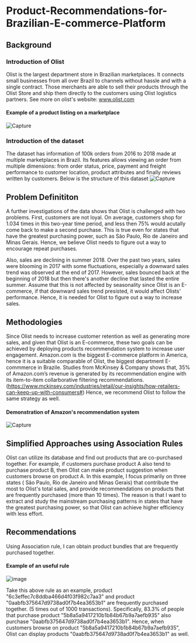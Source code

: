 # Product-Recommendations-for-Brazilian-E-commerce-Platform

## Background 
### Introduction of Olist
Olist is the largest department store in Brazilian marketplaces. It connects small businesses from all over Brazil to channels without hassle and with a single contract. Those merchants are able to sell their products through the Olist Store and ship them directly to the customers using Olist logistics partners. See more on olist's website: www.olist.com
#### Example of a product listing on a marketplace
![Capture](https://user-images.githubusercontent.com/76879882/111886246-b3d54700-899a-11eb-9644-0866e04044b0.JPG)

### Introduction of the dataset 
The dataset has information of 100k orders from 2016 to 2018 made at multiple marketplaces in Brazil. Its features allows viewing an order from multiple dimensions: from order status, price, payment and freight performance to customer location, product attributes and finally reviews written by customers. Below is the structure of this dataset
![Capture](https://user-images.githubusercontent.com/76879882/111886322-f72fb580-899a-11eb-8a37-182d4a203995.JPG)

## Problem Definititon 
A further investigations of the data shows that Olist is challenged with two problems. 
First, customers are not loyal. On average, customers shop for 1.034 times in this two-year time period, and less then 75% would acutally come back to make a second purchase. 
This is true even for states that have the greatest purchasing power, such as São Paulo, Rio de Janeiro and Minas Gerais. Hence, we believe Olist needs to figure out a way to encourage repeat purchases. 

Also, sales are declining in summer 2018. Over the past two years, sales were blooming in 2017 with some fluctuations, especially a downward sales trend was observed at the end of 2017. However, sales bounced back at the beginning of 2018 but then there's another decline that lasted the entire summer. Assume that this is not affected by seasonality since Olist is an E-commerce, if that downward sales trend presisted, it would affect Olists' performance. Hence, it is needed for Olist to figure out a way to increase sales. 

## Methodologies 
Since Olist needs to increase customer retention as well as generating more sales, and given that Olist is an E-commerce, these two goals can be achieved by deploying products recommendation system to increase user engagement. Amazon.com is the biggest E-commerce platform in America, hence it is a suitable comparable of Olist, the biggest department E-commmerce in Brazile. Studies from McKinsey & Company shows that, 35% of Amazon.com’s revenue is generated by its recommendation engine with its item-to-item collarborative filtering recommendations. (https://www.mckinsey.com/industries/retail/our-insights/how-retailers-can-keep-up-with-consumers#)
Hence, we recommend Olist to follow the same strategy as well. 
#### Demonstration of Amazon's recommendation system 
![Capture](https://user-images.githubusercontent.com/76879882/111887880-fe0ff580-89a5-11eb-8ea7-ac7796875076.JPG)

## Simplified Approaches using Association Rules
Olist can utilize its database and find out products that are co-purchased together. For example, if customers purchase product A also tend to purchase product B, then Olist can 
make product suggestion when customers browse on product A. In this example, I focus primarily on three states ( São Paulo, Rio de Janeiro and Minas Gerais) that contribute the most to Olist's total sales, and provide recommendations on products that are frequently purchased (more than 10 times). The reason is that I want to extract and study the mainstream purchasing patterns in states that have the greatest purchasing power, so that Olist can achieve higher efficiency with less effort. 

## Recommendations 
Using Association rule, I can obtain product bundles that are frequently purchased together.
#### Example of an useful rule
![image](https://user-images.githubusercontent.com/76879882/111888508-2c440400-89ab-11eb-9081-3c5aae97fa23.png)

Take this above rule as an example, product "6c3effec7c8ddba466d4f03f982c7aa3" and product "0aabfb375647d9738ad0f7b4ea3653b1" are frequently purchased together. (5 times out of 1000 transactions). Specifically, 83.3% of people that purchase product "5b8a5a9417210b1b84b67b9a7aefb935" also purchase "0aabfb375647d9738ad0f7b4ea3653b1". Hence, when customers browse on product "5b8a5a9417210b1b84b67b9a7aefb935", Olist can display products "0aabfb375647d9738ad0f7b4ea3653b1" as well. 







